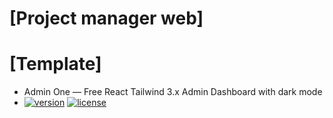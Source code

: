 # [Project manager web]

# [Template]
- Admin One &mdash; Free React Tailwind 3.x Admin Dashboard with dark mode
- [![version](https://img.shields.io/github/v/release/justboil/admin-one-react-tailwind)](https://justboil.me/tailwind-admin-templates/free-react-dashboard/)  [![license](https://img.shields.io/badge/license-MIT-blue.svg)](https://justboil.me/tailwind-admin-templates/free-react-dashboard/)
